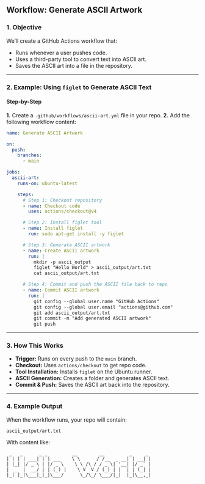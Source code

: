 ## **Workflow: Generate ASCII Artwork**

### **1. Objective**

We’ll create a GitHub Actions workflow that:

* Runs whenever a user pushes code.
* Uses a third-party tool to convert text into ASCII art.
* Saves the ASCII art into a file in the repository.

---

### **2. Example: Using `figlet` to Generate ASCII Text**

#### **Step-by-Step**

**1.** Create a `.github/workflows/ascii-art.yml` file in your repo.
**2.** Add the following workflow content:

```yaml
name: Generate ASCII Artwork

on:
  push:
    branches:
      - main

jobs:
  ascii-art:
    runs-on: ubuntu-latest

    steps:
      # Step 1: Checkout repository
      - name: Checkout code
        uses: actions/checkout@v4

      # Step 2: Install figlet tool
      - name: Install figlet
        run: sudo apt-get install -y figlet

      # Step 3: Generate ASCII artwork
      - name: Create ASCII artwork
        run: |
          mkdir -p ascii_output
          figlet "Hello World" > ascii_output/art.txt
          cat ascii_output/art.txt

      # Step 4: Commit and push the ASCII file back to repo
      - name: Commit ASCII artwork
        run: |
          git config --global user.name "GitHub Actions"
          git config --global user.email "actions@github.com"
          git add ascii_output/art.txt
          git commit -m "Add generated ASCII artwork"
          git push
```

---

### **3. How This Works**

* **Trigger:** Runs on every push to the `main` branch.
* **Checkout:** Uses `actions/checkout` to get repo code.
* **Tool Installation:** Installs `figlet` on the Ubuntu runner.
* **ASCII Generation:** Creates a folder and generates ASCII text.
* **Commit & Push:** Saves the ASCII art back into the repository.

---

### **4. Example Output**

When the workflow runs, your repo will contain:

```
ascii_output/art.txt
```

With content like:

```
 _   _      _ _         __        __         _     _ 
| | | | ___| | | ___    \ \      / /__  _ __| | __| |
| |_| |/ _ \ | |/ _ \    \ \ /\ / / _ \| '__| |/ _` |
|  _  |  __/ | | (_) |    \ V  V / (_) | |  | | (_| |
|_| |_|\___|_|_|\___/      \_/\_/ \___/|_|  |_|\__,_|
```

